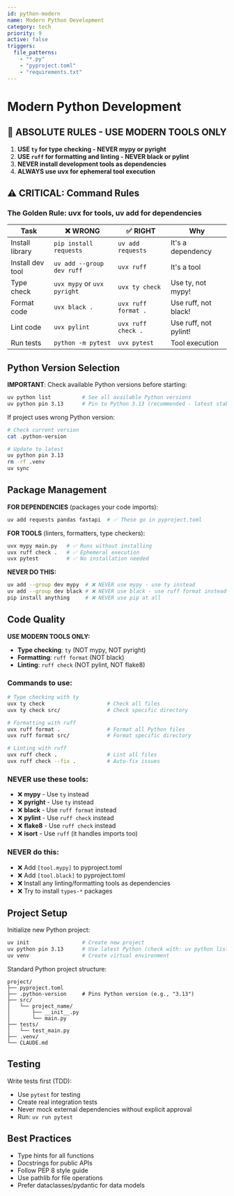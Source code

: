 ```yaml
---
id: python-modern
name: Modern Python Development
category: tech
priority: 9
active: false
triggers:
  file_patterns:
    - "*.py"
    - "pyproject.toml"
    - "requirements.txt"
---
```


# Modern Python Development

## 🚨 ABSOLUTE RULES - USE MODERN TOOLS ONLY

1. **USE `ty` for type checking - NEVER mypy or pyright**
2. **USE `ruff` for formatting and linting - NEVER black or pylint**
3. **NEVER install development tools as dependencies**
4. **ALWAYS use uvx for ephemeral tool execution**

## ⚠️ CRITICAL: Command Rules

### The Golden Rule: uvx for tools, uv add for dependencies

| Task | ❌ WRONG | ✅ RIGHT | Why |
|------|----------|----------|-----|
| Install library | `pip install requests` | `uv add requests` | It's a dependency |
| Install dev tool | `uv add --group dev ruff` | `uvx ruff` | It's a tool |
| Type check | `uvx mypy` or `uvx pyright` | `uvx ty check` | Use ty, not mypy! |
| Format code | `uvx black .` | `uvx ruff format .` | Use ruff, not black! |
| Lint code | `uvx pylint` | `uvx ruff check .` | Use ruff, not pylint! |
| Run tests | `python -m pytest` | `uvx pytest` | Tool execution |

## Python Version Selection

**IMPORTANT**: Check available Python versions before starting:
```bash
uv python list          # See all available Python versions
uv python pin 3.13      # Pin to Python 3.13 (recommended - latest stable)
```

If project uses wrong Python version:
```bash
# Check current version
cat .python-version

# Update to latest
uv python pin 3.13
rm -rf .venv
uv sync
```

## Package Management

**FOR DEPENDENCIES** (packages your code imports):
```bash
uv add requests pandas fastapi  # ✅ These go in pyproject.toml
```

**FOR TOOLS** (linters, formatters, type checkers):
```bash
uvx mypy main.py   # ✅ Runs without installing
uvx ruff check .   # ✅ Ephemeral execution
uvx pytest         # ✅ No installation needed
```

**NEVER DO THIS:**
```bash
uv add --group dev mypy  # ❌ NEVER use mypy - use ty instead
uv add --group dev black # ❌ NEVER use black - use ruff format instead
pip install anything     # ❌ NEVER use pip at all
```

## Code Quality

**USE MODERN TOOLS ONLY:**
- **Type checking**: `ty` (NOT mypy, NOT pyright)
- **Formatting**: `ruff format` (NOT black)
- **Linting**: `ruff check` (NOT pylint, NOT flake8)

### Commands to use:

```bash
# Type checking with ty
uvx ty check                    # Check all files
uvx ty check src/               # Check specific directory

# Formatting with ruff
uvx ruff format .               # Format all Python files
uvx ruff format src/            # Format specific directory

# Linting with ruff
uvx ruff check .                # Lint all files
uvx ruff check --fix .          # Auto-fix issues
```

### NEVER use these tools:
- ❌ **mypy** - Use `ty` instead
- ❌ **pyright** - Use `ty` instead
- ❌ **black** - Use `ruff format` instead
- ❌ **pylint** - Use `ruff check` instead
- ❌ **flake8** - Use `ruff check` instead
- ❌ **isort** - Use `ruff` (it handles imports too)

### NEVER do this:
- ❌ Add `[tool.mypy]` to pyproject.toml
- ❌ Add `[tool.black]` to pyproject.toml
- ❌ Install any linting/formatting tools as dependencies
- ❌ Try to install `types-*` packages

## Project Setup

Initialize new Python project:
```bash
uv init                 # Create new project
uv python pin 3.13      # Use latest Python (check with: uv python list)
uv venv                 # Create virtual environment
```

Standard Python project structure:
```
project/
├── pyproject.toml
├── .python-version     # Pins Python version (e.g., "3.13")
├── src/
│   └── project_name/
│       ├── __init__.py
│       └── main.py
├── tests/
│   └── test_main.py
├── .venv/
└── CLAUDE.md
```

## Testing

Write tests first (TDD):
- Use `pytest` for testing
- Create real integration tests
- Never mock external dependencies without explicit approval
- Run: `uv run pytest`

## Best Practices

- Type hints for all functions
- Docstrings for public APIs
- Follow PEP 8 style guide
- Use pathlib for file operations
- Prefer dataclasses/pydantic for data models